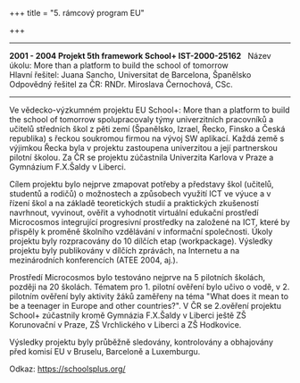 +++
title = "5. rámcový program EU" 

+++




  -------------------------------------------------------------- ------------------------------------------------------ ---
  **2001 - 2004 Projekt 5th framework School+ IST-2000-25162**                                                           
  Název úkolu:                                                   More than a platform to build the school of tomorrow   
  Hlavní řešitel:                                                Juana Sancho, Universitat de Barcelona, Španělsko      
  Odpovědný řešitel za ČR:                                       RNDr. Miroslava Černochová, CSc.                       
  -------------------------------------------------------------- ------------------------------------------------------ ---

Ve vědecko-výzkumném projektu EU School+: More than a platform to build
the school of tomorrow spolupracovaly týmy univerzitních pracovníků a
učitelů středních škol z pěti zemí (Španělsko, Izrael, Řecko, Finsko a
Česká republika) s řeckou soukromou firmou na vývoj SW aplikací. Každá
země s výjimkou Řecka byla v projektu zastoupena univerzitou a její
partnerskou pilotní školou. Za ČR se projektu zúčastnila Univerzita
Karlova v Praze a Gymnázium F.X.Šaldy v Liberci.

Cílem projektu bylo nejprve zmapovat potřeby a představy škol (učitelů,
studentů a rodičů) o možnostech a způsobech využití ICT ve výuce a v
řízení škol a na základě teoretických studií a praktických zkušeností
navrhnout, vyvinout, ověřit a vyhodnotit virtuální edukační prostředí
Microcosmos integrující progresivní prostředky na založené na ICT, které
by přispěly k proměně školního vzdělávání v informační společnosti.
Úkoly projektu byly rozpracovány do 10 dílčích etap (workpackage).
Výsledky projektu byly publikovány v dílčích zprávách, na Internetu a na
mezinárodních konferencích (ATEE 2004, aj.).

Prostředí Microcosmos bylo testováno nejprve na 5 pilotních školách,
později na 20 školách. Tématem pro 1. pilotní ověření bylo učivo o vodě,
v 2. pilotním ověření byly aktivity žáků zaměřeny na téma \"What does it
mean to be a teenager in Europe and other countries?\". V ČR se
2.ověření projektu School+ zúčastnily kromě Gymnázia F.X.Šaldy v Liberci
ještě ZŠ Korunovační v Praze, ZŠ Vrchlického v Liberci a ZŠ Hodkovice.

Výsledky projektu byly průběžně sledovány, kontrolovány a obhajovány
před komisí EU v Bruselu, Barceloně a Luxemburgu.

Odkaz: <https://schoolsplus.org/>

